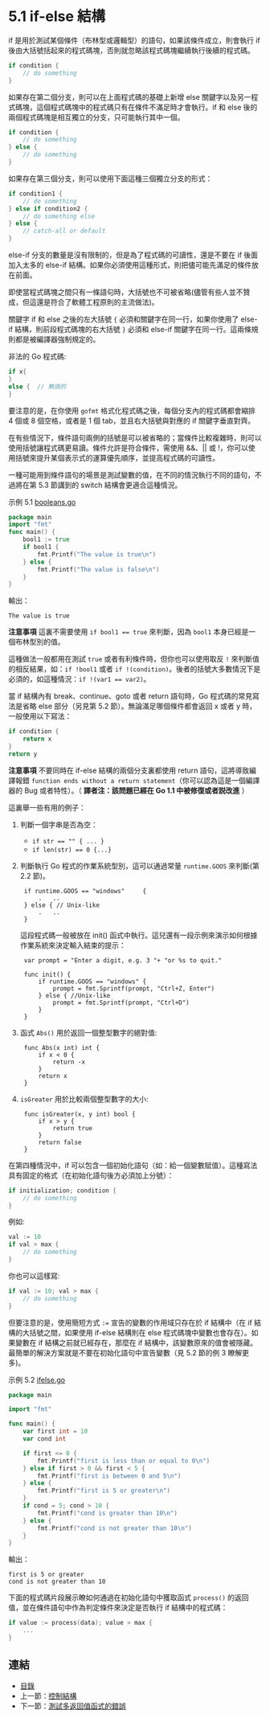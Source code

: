 # 5.1 if-else 結構

if 是用於測試某個條件（布林型或邏輯型）的語句，如果該條件成立，則會執行 if 後由大括號括起來的程式碼塊，否則就忽略該程式碼塊繼續執行後續的程式碼。

```go
if condition {
	// do something	
}
```

如果存在第二個分支，則可以在上面程式碼的基礎上新增 else 關鍵字以及另一程式碼塊，這個程式碼塊中的程式碼只有在條件不滿足時才會執行。if 和 else 後的兩個程式碼塊是相互獨立的分支，只可能執行其中一個。

```go
if condition {
	// do something	
} else {
	// do something	
}
```

如果存在第三個分支，則可以使用下面這種三個獨立分支的形式：

```go
if condition1 {
	// do something	
} else if condition2 {
	// do something else	
} else {
	// catch-all or default
}
```

else-if 分支的數量是沒有限制的，但是為了程式碼的可讀性，還是不要在 if 後面加入太多的 else-if 結構。如果你必須使用這種形式，則把儘可能先滿足的條件放在前面。

即使當程式碼塊之間只有一條語句時，大括號也不可被省略(儘管有些人並不贊成，但這還是符合了軟體工程原則的主流做法)。

關鍵字 if 和 else 之後的左大括號 `{` 必須和關鍵字在同一行，如果你使用了 else-if 結構，則前段程式碼塊的右大括號 `}` 必須和 else-if 關鍵字在同一行。這兩條規則都是被編譯器強制規定的。

非法的 Go 程式碼:

```go
if x{
}
else {	// 無效的
}
```

要注意的是，在你使用 `gofmt` 格式化程式碼之後，每個分支內的程式碼都會縮排 4 個或 8 個空格，或者是 1 個 tab，並且右大括號與對應的 if 關鍵字垂直對齊。

在有些情況下，條件語句兩側的括號是可以被省略的；當條件比較複雜時，則可以使用括號讓程式碼更易讀。條件允許是符合條件，需使用 &&、|| 或 !，你可以使用括號來提升某個表示式的運算優先順序，並提高程式碼的可讀性。

一種可能用到條件語句的場景是測試變數的值，在不同的情況執行不同的語句，不過將在第 5.3 節講到的 switch 結構會更適合這種情況。

示例 5.1 [booleans.go](examples/chapter_5/booleans.go)

```go
package main
import "fmt"
func main() {
	bool1 := true
	if bool1 {
		fmt.Printf("The value is true\n")
	} else {
		fmt.Printf("The value is false\n")
	}
}
```

輸出：
	
	The value is true

**注意事項** 這裏不需要使用 `if bool1 == true` 來判斷，因為 `bool1` 本身已經是一個布林型別的值。

這種做法一般都用在測試 `true` 或者有利條件時，但你也可以使用取反 `!` 來判斷值的相反結果，如：`if !bool1` 或者 `if !(condition)`。後者的括號大多數情況下是必須的，如這種情況：`if !(var1 == var2)`。

當 if 結構內有 break、continue、goto 或者 return 語句時，Go 程式碼的常見寫法是省略 else 部分（另見第 5.2 節）。無論滿足哪個條件都會返回 x 或者 y 時，一般使用以下寫法：

```go
if condition {
	return x
}
return y
```

**注意事項** 不要同時在 if-else 結構的兩個分支裏都使用 return 語句，這將導致編譯報錯 `function ends without a return statement`（你可以認為這是一個編譯器的 Bug 或者特性）。（ **譯者注：該問題已經在 Go 1.1 中被修復或者説改進** ）

這裏舉一些有用的例子：

1. 判斷一個字串是否為空：
	- `if str == "" { ... }`
	- `if len(str) == 0 {...}`	
2. 判斷執行 Go 程式的作業系統型別，這可以通過常量 `runtime.GOOS` 來判斷(第 2.2 節)。
	
		if runtime.GOOS == "windows"	 {
			.	..
		} else { // Unix-like
			.	..
		}

	這段程式碼一般被放在 init() 函式中執行。這兒還有一段示例來演示如何根據作業系統來決定輸入結束的提示：

		var prompt = "Enter a digit, e.g. 3 "+ "or %s to quit."
		
		func init() {
			if runtime.GOOS == "windows" {
				prompt = fmt.Sprintf(prompt, "Ctrl+Z, Enter")		
			} else { //Unix-like
				prompt = fmt.Sprintf(prompt, "Ctrl+D")
			}
		}

3. 函式 `Abs()` 用於返回一個整型數字的絕對值:

		func Abs(x int) int {
			if x < 0 {
				return -x
			}
			return x	
		}

4. `isGreater` 用於比較兩個整型數字的大小:

		func isGreater(x, y int) bool {
			if x > y {
				return true	
			}
			return false
		}

在第四種情況中，if 可以包含一個初始化語句（如：給一個變數賦值）。這種寫法具有固定的格式（在初始化語句後方必須加上分號）：

```go
if initialization; condition {
	// do something
}
```

例如:

```go
val := 10
if val > max {
	// do something
}
```

你也可以這樣寫:

```go
if val := 10; val > max {
	// do something
}
```

但要注意的是，使用簡短方式 `:=` 宣告的變數的作用域只存在於 if 結構中（在 if 結構的大括號之間，如果使用 if-else 結構則在 else 程式碼塊中變數也會存在）。如果變數在 if 結構之前就已經存在，那麼在 if 結構中，該變數原來的值會被隱藏。最簡單的解決方案就是不要在初始化語句中宣告變數（見 5.2 節的例 3 瞭解更多)。

示例 5.2 [ifelse.go](examples/chapter_5/ifelse.go)

```go
package main

import "fmt"

func main() {
	var first int = 10
	var cond int

	if first <= 0 {
		fmt.Printf("first is less than or equal to 0\n")
	} else if first > 0 && first < 5 {
		fmt.Printf("first is between 0 and 5\n")
	} else {
		fmt.Printf("first is 5 or greater\n")
	}
	if cond = 5; cond > 10 {
		fmt.Printf("cond is greater than 10\n")
	} else {
		fmt.Printf("cond is not greater than 10\n")
	}
}
```

輸出：

	first is 5 or greater
	cond is not greater than 10

下面的程式碼片段展示瞭如何通過在初始化語句中獲取函式 `process()` 的返回值，並在條件語句中作為判定條件來決定是否執行 if 結構中的程式碼：

```go
if value := process(data); value > max {
	...
}
```

## 連結

- [目錄](directory.md)
- 上一節：[控制結構](05.0.md)
- 下一節：[測試多返回值函式的錯誤](05.2.md)